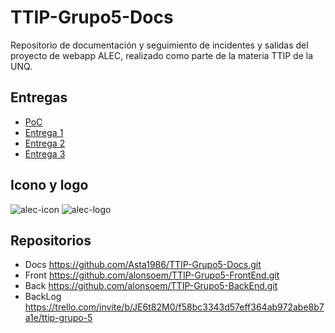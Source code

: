 # TTIP-Grupo5-Docs
Repositorio de documentación y seguimiento de incidentes y salidas del proyecto de webapp ALEC, realizado como parte de la materia TTIP de la UNQ.

## Entregas
- [PoC](https://github.com/Asta1986/TTIP-Grupo5-Docs/wiki/Prueba-de-concepto)
- [Entrega 1](https://github.com/Asta1986/TTIP-Grupo5-Docs/wiki/Entrega-1)
- [Entrega 2](https://github.com/Asta1986/TTIP-Grupo5-Docs/wiki/Entrega-2)
- [Entrega 3](https://github.com/Asta1986/TTIP-Grupo5-Docs/wiki/Entrega-3)

## Icono y logo
![alec-icon](https://user-images.githubusercontent.com/9277139/132516632-b4b56bdb-1c06-4aaa-88c0-5eaf8e961f2c.png)
![alec-logo](https://user-images.githubusercontent.com/9277139/132516831-4ea56191-8dba-4629-98d7-f60c39890027.png)

## Repositorios
 - Docs https://github.com/Asta1986/TTIP-Grupo5-Docs.git
 - Front https://github.com/alonsoem/TTIP-Grupo5-FrontEnd.git
 - Back https://github.com/alonsoem/TTIP-Grupo5-BackEnd.git
 - BackLog https://trello.com/invite/b/JE6t82M0/f58bc3343d57eff364ab972abe8b7a1e/ttip-grupo-5
